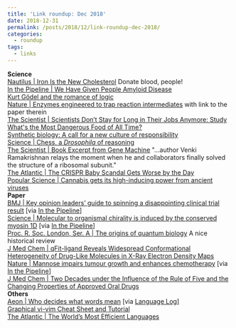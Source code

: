 ```yaml
---
title: 'Link roundup: Dec 2018'
date: 2018-12-31
permalink: /posts/2018/12/link-roundup-dec-2018/
categories:
  - roundup
tags:
  - links
---
```


**Science**  
[Nautilus \| Iron Is the New Cholesterol](http://nautil.us/issue/67/reboot/iron-is-the-new-cholesterol) Donate blood, people!  
[In the Pipeline \| We Have Given People Amyloid Disease](https://blogs.sciencemag.org/pipeline/archives/2018/12/17/we-have-given-people-amyloid-disease)  
[Kurt Gödel and the romance of logic](https://www.prospectmagazine.co.uk/magazine/kurt-godel-and-the-romance-of-logic)  
[Nature \| Enzymes engineered to trap reaction intermediates](https://www.nature.com/articles/d41586-018-07569-6) with link to the paper therein  
[The Scientist \| Scientists Don’t Stay for Long in Their Jobs Anymore: Study](https://www.the-scientist.com/news-opinion/scientists-dont-stay-for-long-in-their-jobs-anymore--study-65200)  
[What's the Most Dangerous Food of All Time?](https://gizmodo.com/whats-the-most-dangerous-food-of-all-time-1830979433)  
[Synthetic biology: A call for a new culture of responsibility](https://thebulletin.org/2018/12/synthetic-biology-a-call-for-a-new-culture-of-responsibility/)  
[Science \| Chess, a _Drosophila_ of reasoning](http://science.sciencemag.org/content/362/6419/1087)  
[The Scientist \| Book Excerpt from Gene Machine](https://www.the-scientist.com/reading-frames/book-excerpt-from-gene-machine-65171)
"...author Venki Ramakrishnan relays the moment when he and collaborators finally solved the structure of a ribosomal subunit."  
[The Atlantic \| The CRISPR Baby Scandal Gets Worse by the Day](https://www.theatlantic.com/science/archive/2018/12/15-worrying-things-about-crispr-babies-scandal/577234/)  
[Popular Science \| Cannabis gets its high-inducing power from ancient viruses](https://www.popsci.com/ancient-viruses-cannabis-genome)  
**Paper**  
[BMJ \| Key opinion leaders’ guide to spinning a disappointing clinical trial result](https://www.bmj.com/content/363/bmj.k5207) [via [In the Pipeline](https://blogs.sciencemag.org/pipeline/archives/2018/12/18/making-excuses-the-modern-way)]  
[Science \| Molecular to organismal chirality is induced by the conserved myosin 1D](http://science.sciencemag.org/content/362/6417/949) [via [In the Pipeline](https://blogs.sciencemag.org/pipeline/archives/2018/12/13/right-side-left-side)]  
[Proc. R. Soc. London, Ser. A \| The origins of quantum biology](https://royalsocietypublishing.org/doi/10.1098/rspa.2018.0674) A nice historical review    
[J Med Chem \| qFit-ligand Reveals Widespread Conformational Heterogeneity of Drug-Like Molecules in X-Ray Electron Density Maps](http://pubs.acs.org/doi/10.1021/acs.jmedchem.8b01292)  
[Nature \| Mannose impairs tumour growth and enhances chemotherapy](https://www.nature.com/articles/s41586-018-0729-3) [via [In the Pipeline](https://blogs.sciencemag.org/pipeline/archives/2018/12/05/mannose-and-cancer)]  
[J Med Chem \| Two Decades under the Influence of the Rule of Five and the Changing Properties of Approved Oral Drugs](http://pubs.acs.org/doi/10.1021/acs.jmedchem.8b00686)  
**Others**   
[Aeon \| Who decides what words mean](https://aeon.co/essays/why-language-might-be-the-optimal-self-regulating-system) [via [Language Log](http://languagelog.ldc.upenn.edu/nll/?p=40987)]  
[Graphical vi-vim Cheat Sheet and Tutorial](http://www.viemu.com/a_vi_vim_graphical_cheat_sheet_tutorial.html)  
[The Atlantic \| The World’s Most Efficient Languages](https://www.theatlantic.com/international/archive/2016/06/complex-languages/489389/)  
